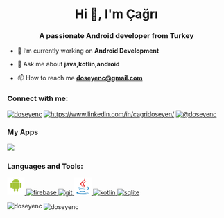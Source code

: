 <h1 align="center">Hi 👋, I'm Çağrı</h1>
<h3 align="center">A passionate Android developer from Turkey</h3>

- 🔭 I’m currently working on **Android Development**

- 💬 Ask me about **java,kotlin,android**

- 📫 How to reach me **doseyenc@gmail.com**

<h3 align="left">Connect with me:</h3>
<p align="left">
<a href="https://twitter.com/doseyenc" target="blank"><img align="center" src="https://raw.githubusercontent.com/rahuldkjain/github-profile-readme-generator/master/src/images/icons/Social/twitter.svg" alt="doseyenc" height="30" width="40" /></a>
<a href="https://linkedin.com/in/https://www.linkedin.com/in/cagridoseyen/" target="blank"><img align="center" src="https://raw.githubusercontent.com/rahuldkjain/github-profile-readme-generator/master/src/images/icons/Social/linked-in-alt.svg" alt="https://www.linkedin.com/in/cagridoseyen/" height="30" width="40" /></a>
<a href="https://medium.com/@doseyenc" target="blank"><img align="center" src="https://raw.githubusercontent.com/rahuldkjain/github-profile-readme-generator/master/src/images/icons/Social/medium.svg" alt="@doseyenc" height="30" width="40" /></a>

</p>
<h3 align="left">My Apps</h3>
<p>
<code><a href="https://play.google.com/store/apps/developer?id=doseyencApps" target="_blank"><img height="50" src="https://www.vectorlogo.zone/logos/google_play/google_play-tile.svg"></a></code>
</p>

<h3 align="left">Languages and Tools:</h3>
<p align="left"> <a href="https://developer.android.com" target="_blank" rel="noreferrer"> <img src="https://raw.githubusercontent.com/devicons/devicon/master/icons/android/android-original-wordmark.svg" alt="android" width="40" height="40"/> </a> <a href="https://firebase.google.com/" target="_blank" rel="noreferrer"> <img src="https://www.vectorlogo.zone/logos/firebase/firebase-icon.svg" alt="firebase" width="40" height="40"/> </a> <a href="https://git-scm.com/" target="_blank" rel="noreferrer"> <img src="https://www.vectorlogo.zone/logos/git-scm/git-scm-icon.svg" alt="git" width="40" height="40"/> </a> <a href="https://www.java.com" target="_blank" rel="noreferrer"> <img src="https://raw.githubusercontent.com/devicons/devicon/master/icons/java/java-original.svg" alt="java" width="40" height="40"/> </a> <a href="https://kotlinlang.org" target="_blank" rel="noreferrer"> <img src="https://www.vectorlogo.zone/logos/kotlinlang/kotlinlang-icon.svg" alt="kotlin" width="40" height="40"/> </a> <a href="https://www.sqlite.org/" target="_blank" rel="noreferrer"> <img src="https://www.vectorlogo.zone/logos/sqlite/sqlite-icon.svg" alt="sqlite" width="40" height="40"/> </a> </p>

<p><img align="left" src="https://github-readme-stats.vercel.app/api/top-langs?username=doseyenc&show_icons=true&locale=en&layout=compact" alt="doseyenc" /></p>

<p>&nbsp;<img align="center" src="https://github-readme-stats.vercel.app/api?username=doseyenc&show_icons=true&locale=en" alt="doseyenc" /></p>
